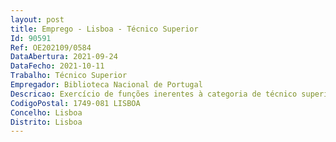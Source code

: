 ```yaml
--- 
layout: post
title: Emprego - Lisboa - Técnico Superior
Id: 90591
Ref: OE202109/0584
DataAbertura: 2021-09-24
DataFecho: 2021-10-11
Trabalho: Técnico Superior
Empregador: Biblioteca Nacional de Portugal
Descricao: Exercício de funções inerentes à categoria de técnico superior, com grau de complexidade 3, de acordo com o constante no anexo à Lei n.º 35 2014, de 20 de junho, no Serviço de Gestão de Instalações e Equipamentos, colaborando na gestão e operação dos edifícios da BNP, incluindo coordenação de trabalhos de construção civil e intervenções de manutenção das instalações técnicas, nomeadamente elétricas, mecânicas e de segurança  no apoio à elaboração de cadernos de encargos termos de referência, bem como análise e avaliação de propostas, fiscalização de trabalhos e gestão de contratos no âmbito das referidas especialidades e elaboração de pareceres de natureza técnica ou normativa relacionados com as áreas de atividade acima referidas.
CodigoPostal: 1749-081 LISBOA
Concelho: Lisboa
Distrito: Lisboa
--- 
```

